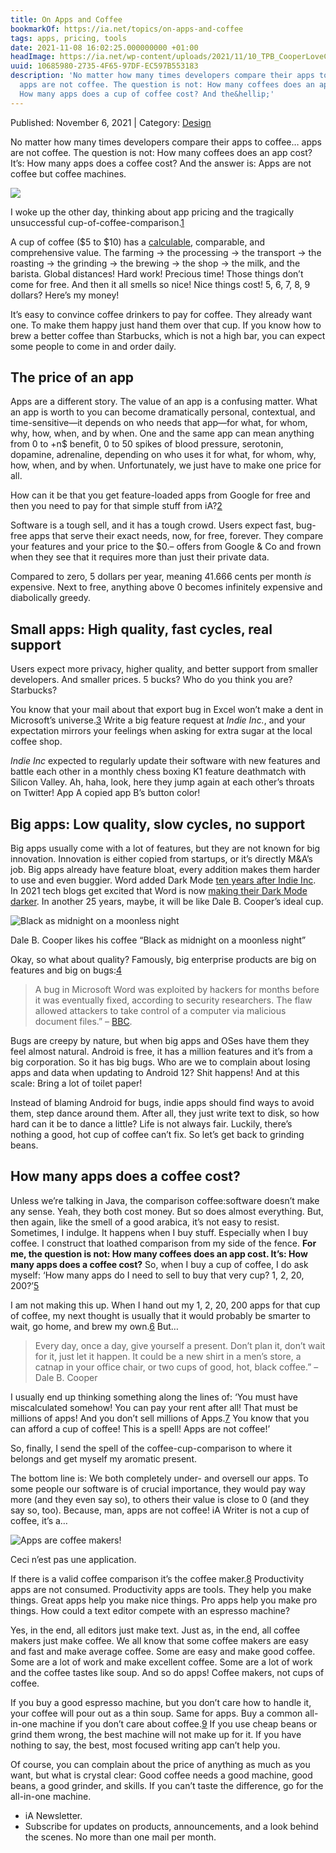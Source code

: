 ```yaml
---
title: On Apps and Coffee
bookmarkOf: https://ia.net/topics/on-apps-and-coffee
tags: apps, pricing, tools
date: 2021-11-08 16:02:25.000000000 +01:00
headImage: https://ia.net/wp-content/uploads/2021/11/10_TPB_CooperLoveCoffee_1003_Breakfast.png
uuid: 10685980-2735-4F65-97DF-EC597B553183
description: 'No matter how many times developers compare their apps to coffee...
  apps are not coffee. The question is not: How many coffees does an app cost. It''s:
  How many apps does a cup of coffee cost? And the&hellip;'
---
```


Published: November 6, 2021 | Category: [Design](https://ia.net/topics/category/design)

No matter how many times developers compare their apps to coffee… apps are not coffee. The question is not: How many coffees does an app cost? It’s: How many apps does a coffee cost? And the answer is: Apps are not coffee but coffee machines.

![](https://ia.net/wp-content/uploads/2021/11/FC7V_44XEAM_PLn.jpeg)

I woke up the other day, thinking about app pricing and the tragically unsuccessful cup-of-coffee-comparison.[1](#fn-7558-1)

A cup of coffee ($5 to $10) has a [calculable](https://m.youtube.com/watch?v=7SM2Jrot-ZM), comparable, and comprehensive value. The farming → the processing → the transport → the roasting → the grinding → the brewing → the shop → the milk, and the barista. Global distances! Hard work! Precious time! Those things don’t come for free. And then it all smells so nice! Nice things cost! 5, 6, 7, 8, 9 dollars? Here’s my money!

It’s easy to convince coffee drinkers to pay for coffee. They already want one. To make them happy just hand them over that cup. If you know how to brew a better coffee than Starbucks, which is not a high bar, you can expect some people to come in and order daily.

The price of an app
-------------------

Apps are a different story. The value of an app is a confusing matter. What an app is worth to you can become dramatically personal, contextual, and time-sensitive—it depends on who needs that app—for what, for whom, why, how, when, and by when. One and the same app can mean anything from 0 to +n$ benefit, 0 to 50 spikes of blood pressure, serotonin, dopamine, adrenaline, depending on who uses it for what, for whom, why, how, when, and by when. Unfortunately, we just have to make one price for all.

How can it be that you get feature-loaded apps from Google for free and then you need to pay for that simple stuff from iA?[2](#fn-7558-2)

Software is a tough sell, and it has a tough crowd. Users expect fast, bug-free apps that serve their exact needs, now, for free, forever. They compare your features and your price to the $0.– offers from Google & Co and frown when they see that it requires more than just their private data.

Compared to zero, 5 dollars per year, meaning 41.666 cents per month _is_ expensive. Next to free, anything above 0 becomes infinitely expensive and diabolically greedy.

Small apps: High quality, fast cycles, real support
---------------------------------------------------

Users expect more privacy, higher quality, and better support from smaller developers. And smaller prices. 5 bucks? Who do you think you are? Starbucks?

You know that your mail about that export bug in Excel won’t make a dent in Microsoft’s universe.[3](#fn-7558-3) Write a big feature request at _Indie Inc._, and your expectation mirrors your feelings when asking for extra sugar at the local coffee shop.

_Indie Inc_ expected to regularly update their software with new features and battle each other in a monthly chess boxing K1 feature deathmatch with Silicon Valley. Ah, haha, look, here they jump again at each other’s throats on Twitter! App A copied app B’s button color!

Big apps: Low quality, slow cycles, no support
----------------------------------------------

Big apps usually come with a lot of features, but they are not known for big innovation. Innovation is either copied from startups, or it’s directly M&A’s job. Big apps already have feature bloat, every addition makes them harder to use and even buggier. Word added Dark Mode [ten years after Indie Inc](https://supertekboy.com/2020/11/30/microsoft-word-editor-goes-full-dark-mode/). In 2021 tech blogs get excited that Word is now [making their Dark Mode darker](https://www.theverge.com/2021/2/9/22274181/microsoft-word-dark-mode-canvas-update-beta). In another 25 years, maybe, it will be like Dale B. Cooper’s ideal cup.

![Black as midnight on a moonless night](https://ia.net/wp-content/uploads/2021/11/10_TPB_CooperLoveCoffee_1003_Breakfast.png)

Dale B. Cooper likes his coffee “Black as midnight on a moonless night”

Okay, so what about quality? Famously, big enterprise products are big on features and big on bugs:[4](#fn-7558-4)

> A bug in Microsoft Word was exploited by hackers for months before it was eventually fixed, according to security researchers. The flaw allowed attackers to take control of a computer via malicious document files.” – [BBC](https://www.bbc.com/news/technology-39732490).

Bugs are creepy by nature, but when big apps and OSes have them they feel almost natural. Android is free, it has a million features and it’s from a big corporation. So it has big bugs. Who are we to complain about losing apps and data when updating to Android 12? Shit happens! And at this scale: Bring a lot of toilet paper!

Instead of blaming Android for bugs, indie apps should find ways to avoid them, step dance around them. After all, they just write text to disk, so how hard can it be to dance a little? Life is not always fair. Luckily, there’s nothing a good, hot cup of coffee can’t fix. So let’s get back to grinding beans.

How many apps does a coffee cost?
---------------------------------

Unless we’re talking in Java, the comparison coffee:software doesn’t make any sense. Yeah, they both cost money. But so does almost everything. But, then again, like the smell of a good arabica, it’s not easy to resist. Sometimes, I indulge. It happens when I buy stuff. Especially when I buy coffee. I construct that loathed comparison from my side of the fence. **For me, the question is not: How many coffees does an app cost. It’s: How many apps does a coffee cost?** So, when I buy a cup of coffee, I do ask myself: ‘How many apps do I need to sell to buy that very cup? 1, 2, 20, 200?’[5](#fn-7558-5)

I am not making this up. When I hand out my 1, 2, 20, 200 apps for that cup of coffee, my next thought is usually that it would probably be smarter to wait, go home, and brew my own.[6](#fn-7558-6) But…

> Every day, once a day, give yourself a present. Don’t plan it, don’t wait for it, just let it happen. It could be a new shirt in a men’s store, a catnap in your office chair, or two cups of good, hot, black coffee.” –Dale B. Cooper

I usually end up thinking something along the lines of: ‘You must have miscalculated somehow! You can pay your rent after all! That must be millions of apps! And you don’t sell millions of Apps.[7](#fn-7558-7) You know that you can afford a cup of coffee! This is a spell! Apps are not coffee!’

So, finally, I send the spell of the coffee-cup-comparison to where it belongs and get myself my aromatic present.

The bottom line is: We both completely under- and oversell our apps. To some people our software is of crucial importance, they would pay way more (and they even say so), to others their value is close to 0 (and they say so, too). Because, man, apps are not coffee! iA Writer is not a cup of coffee, it’s a…

![Apps are coffee makers!](https://ia.net/wp-content/uploads/2021/11/Lucca-M58-Stainless-Espresso-Machine-Hero.png)

Ceci n’est pas une application.

If there is a valid coffee comparison it’s the coffee maker.[8](#fn-7558-8) Productivity apps are not consumed. Productivity apps are tools. They help you make things. Great apps help you make nice things. Pro apps help you make pro things. How could a text editor compete with an espresso machine?

Yes, in the end, all editors just make text. Just as, in the end, all coffee makers just make coffee. We all know that some coffee makers are easy and fast and make average coffee. Some are easy and make good coffee. Some are a lot of work and make excellent coffee. Some are a lot of work and the coffee tastes like soup. And so do apps! Coffee makers, not cups of coffee.

If you buy a good espresso machine, but you don’t care how to handle it, your coffee will pour out as a thin soup. Same for apps. Buy a common all-in-one machine if you don’t care about coffee.[9](#fn-7558-9) If you use cheap beans or grind them wrong, the best machine will not make up for it. If you have nothing to say, the best, most focused writing app can’t help you.

Of course, you can complain about the price of anything as much as you want, but what is crystal clear: Good coffee needs a good machine, good beans, a good grinder, and skills. If you can’t taste the difference, go for the all-in-one machine.

*   iA Newsletter.
*   Subscribe for updates on products, announcements, and a look behind the scenes. No more than one mail per month.